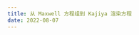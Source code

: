 ```yaml
---
title: 从 Maxwell 方程组到 Kajiya 渲染方程
date: 2022-08-07
---
```


<!-- https://news.ycombinator.com/item?id=25306168 -->
<!-- STATUS:
DRAFT 22/8/7: Found material interesting:

Maxwell's -> Fourier optics (scalar wave phenomena) -> Eikonal equation (rays, but in inhomogeneous media) -> Ray optics (rays, but in almost-everywhere homogeneous media).

I think most modern optics textbooks (see, e.g., Fundamentals of Photonics) cover the reductions and the corresponding steps.
-->